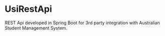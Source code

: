 # UsiRestApi
REST Api developed in Spring Boot for 3rd party integration with Australian Student Management System.
